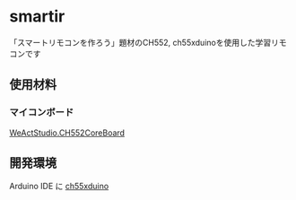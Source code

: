 # smartir

「スマートリモコンを作ろう」題材のCH552, ch55xduinoを使用した学習リモコンです

## 使用材料

### マイコンボード

[WeActStudio.CH552CoreBoard](https://github.com/WeActStudio/WeActStudio.CH552CoreBoard)

## 開発環境

Arduino IDE に [ch55xduino](https://github.com/DeqingSun/ch55xduino)
